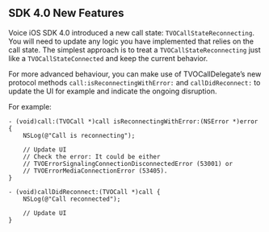 ## SDK 4.0 New Features
Voice iOS SDK 4.0 introduced a new call state: `TVOCallStateReconnecting`. You will need to update any logic you have implemented that relies on the call state. The simplest approach is to treat a `TVOCallStateReconnecting` just like a `TVOCallStateConnected` and keep the current behavior.

For more advanced behaviour, you can make use of TVOCallDelegate’s new protocol methods `call:isReconnectingWithError:` and `callDidReconnect:` to update the UI for example and indicate the ongoing disruption.

For example:

```
- (void)call:(TVOCall *)call isReconnectingWithError:(NSError *)error {
    NSLog(@"Call is reconnecting");

    // Update UI
    // Check the error: It could be either
    // TVOErrorSignalingConnectionDisconnectedError (53001) or
    // TVOErrorMediaConnectionError (53405).
}

- (void)callDidReconnect:(TVOCall *)call {
    NSLog(@"Call reconnected");

    // Update UI
}
```